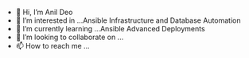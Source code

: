 - 👋 Hi, I’m Anil Deo
- 👀 I’m interested in ...Ansible Infrastructure and Database Automation
- 🌱 I’m currently learning ...Ansible Advanced Deployments
- 💞️ I’m looking to collaborate on ...
- 📫 How to reach me ...


